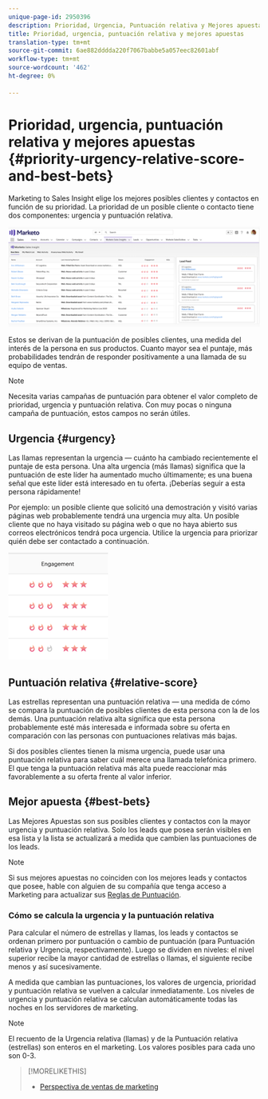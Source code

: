 ```yaml
---
unique-page-id: 2950396
description: Prioridad, Urgencia, Puntuación relativa y Mejores apuestas - Documentos de marketing - Documentación del producto
title: Prioridad, urgencia, puntuación relativa y mejores apuestas
translation-type: tm+mt
source-git-commit: 6ae882dddda220f7067babbe5a057eec82601abf
workflow-type: tm+mt
source-wordcount: '462'
ht-degree: 0%

---
```



# Prioridad, urgencia, puntuación relativa y mejores apuestas {#priority-urgency-relative-score-and-best-bets}

Marketing to Sales Insight elige los mejores posibles clientes y contactos en función de su prioridad. La prioridad de un posible cliente o contacto tiene dos componentes: urgencia y puntuación relativa.

![](assets/one.png)

Estos se derivan de la puntuación de posibles clientes, una medida del interés de la persona en sus productos. Cuanto mayor sea el puntaje, más probabilidades tendrán de responder positivamente a una llamada de su equipo de ventas.

>[!NOTE]
>
>Necesita varias campañas de puntuación para obtener el valor completo de prioridad, urgencia y puntuación relativa.  Con muy pocas o ninguna campaña de puntuación, estos campos no serán útiles.

## Urgencia {#urgency}

Las llamas representan la urgencia — cuánto ha cambiado recientemente el puntaje de esta persona. Una alta urgencia (más llamas) significa que la puntuación de este líder ha aumentado mucho últimamente; es una buena señal que este líder está interesado en tu oferta. ¡Deberías seguir a esta persona rápidamente!

Por ejemplo: un posible cliente que solicitó una demostración y visitó varias páginas web probablemente tendrá una urgencia muy alta. Un posible cliente que no haya visitado su página web o que no haya abierto sus correos electrónicos tendrá poca urgencia. Utilice la urgencia para priorizar quién debe ser contactado a continuación.

![](assets/two.png)

## Puntuación relativa {#relative-score}

Las estrellas representan una puntuación relativa — una medida de cómo se compara la puntuación de posibles clientes de esta persona con la de los demás. Una puntuación relativa alta significa que esta persona probablemente esté más interesada e informada sobre su oferta en comparación con las personas con puntuaciones relativas más bajas.

Si dos posibles clientes tienen la misma urgencia, puede usar una puntuación relativa para saber cuál merece una llamada telefónica primero. El que tenga la puntuación relativa más alta puede reaccionar más favorablemente a su oferta frente al valor inferior.

## Mejor apuesta {#best-bets}

Las Mejores Apuestas son sus posibles clientes y contactos con la mayor urgencia y puntuación relativa. Solo los leads que posea serán visibles en esa lista y la lista se actualizará a medida que cambien las puntuaciones de los leads.

>[!NOTE]
>
>Si sus mejores apuestas no coinciden con los mejores leads y contactos que posee, hable con alguien de su compañía que tenga acceso a Marketing para actualizar sus [Reglas de Puntuación](../../../../../getting-started/quick-wins/simple-scoring.md).

### Cómo se calcula la urgencia y la puntuación relativa

Para calcular el número de estrellas y llamas, los leads y contactos se ordenan primero por puntuación o cambio de puntuación (para Puntuación relativa y Urgencia, respectivamente). Luego se dividen en niveles: el nivel superior recibe la mayor cantidad de estrellas o llamas, el siguiente recibe menos y así sucesivamente.

A medida que cambian las puntuaciones, los valores de urgencia, prioridad y puntuación relativa se vuelven a calcular inmediatamente. Los niveles de urgencia y puntuación relativa se calculan automáticamente todas las noches en los servidores de marketing.

>[!NOTE]
>
>El recuento de la Urgencia relativa (llamas) y de la Puntuación relativa (estrellas) son enteros en el marketing. Los valores posibles para cada uno son 0-3.

>[!MORELIKETHIS]
>
>* [Perspectiva de ventas de marketing](https://docs.marketo.com/display/docs/marketo+sales+insight)

